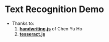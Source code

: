 # Text Recognition Demo

-   Thanks to:
    1.  [**handwriting.js**](https://github.com/ChenYuHo/handwriting.js) of Chen Yu Ho
    2.  [**tesseract.js**](https://github.com/naptha/tesseract.js/)
